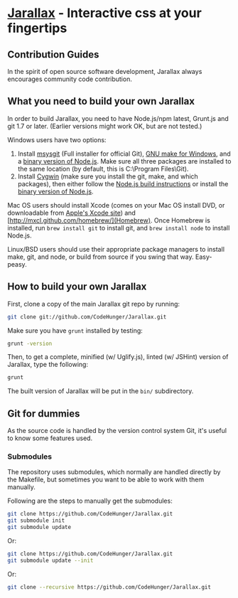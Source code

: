 [Jarallax](http://Jarallax.com/) - Interactive css at your fingertips
==================================================

Contribution Guides
--------------------------------------

In the spirit of open source software development, Jarallax always encourages community code contribution.

What you need to build your own Jarallax
--------------------------------------

In order to build Jarallax, you need to have Node.js/npm latest, Grunt.js and git 1.7 or later.
(Earlier versions might work OK, but are not tested.)

Windows users have two options:

1. Install [msysgit](https://code.google.com/p/msysgit/) (Full installer for official Git),
   [GNU make for Windows](http://gnuwin32.sourceforge.net/packages/make.htm), and a
   [binary version of Node.js](http://node-js.prcn.co.cc/). Make sure all three packages are installed to the same
   location (by default, this is C:\Program Files\Git).
2. Install [Cygwin](http://cygwin.com/) (make sure you install the git, make, and which packages), then either follow
   the [Node.js build instructions](https://github.com/ry/node/wiki/Building-node.js-on-Cygwin-%28Windows%29) or install
   the [binary version of Node.js](http://node-js.prcn.co.cc/).

Mac OS users should install Xcode (comes on your Mac OS install DVD, or downloadable from
[Apple's Xcode site](http://developer.apple.com/technologies/xcode.html)) and
[http://mxcl.github.com/homebrew/](Homebrew). Once Homebrew is installed, run `brew install git` to install git,
and `brew install node` to install Node.js.

Linux/BSD users should use their appropriate package managers to install make, git, and node, or build from source
if you swing that way. Easy-peasy.


How to build your own Jarallax
----------------------------

First, clone a copy of the main Jarallax git repo by running:

```bash
git clone git://github.com/CodeHunger/Jarallax.git
```

Make sure you have `grunt` installed by testing:

```bash
grunt -version
```

Then, to get a complete, minified (w/ Uglify.js), linted (w/ JSHint) version of Jarallax, type the following:

```bash
grunt
```


The built version of Jarallax will be put in the `bin/` subdirectory.


Git for dummies
---------------

As the source code is handled by the version control system Git, it's useful to know some features used.

### Submodules ###

The repository uses submodules, which normally are handled directly by the Makefile, but sometimes you want to
be able to work with them manually.

Following are the steps to manually get the submodules:

```bash
git clone https://github.com/CodeHunger/Jarallax.git
git submodule init
git submodule update
```

Or:

```bash
git clone https://github.com/CodeHunger/Jarallax.git
git submodule update --init
```

Or:

```bash
git clone --recursive https://github.com/CodeHunger/Jarallax.git
```
